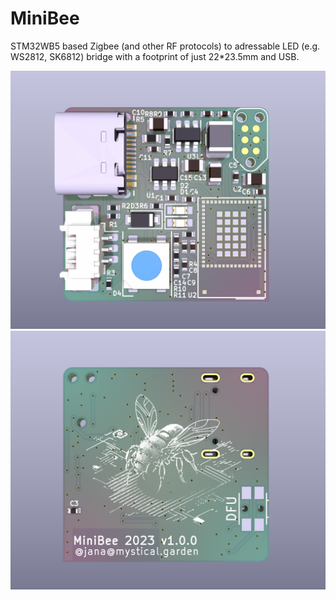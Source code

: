# MiniBee

STM32WB5 based Zigbee (and other RF protocols) to adressable LED (e.g. WS2812, SK6812) bridge with a footprint of just 22*23.5mm and USB.

![](f.png)
![](b.png)
